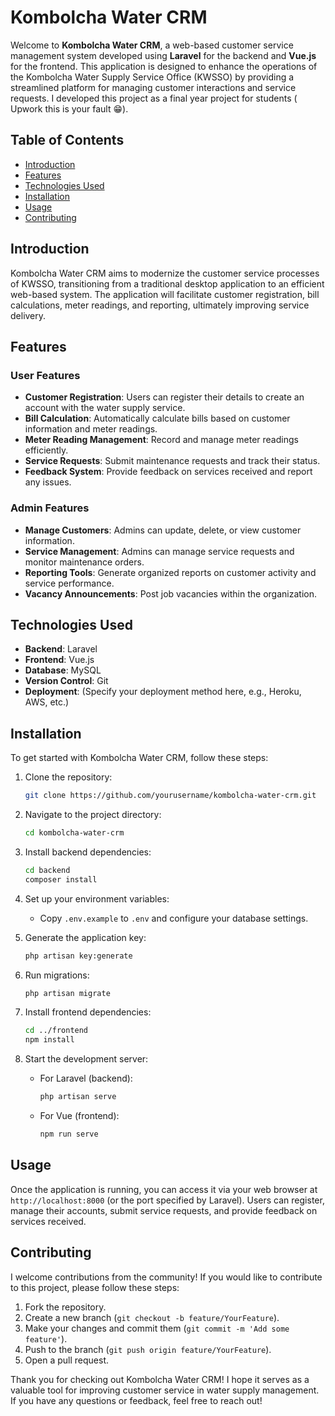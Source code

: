 # Kombolcha Water CRM

Welcome to **Kombolcha Water CRM**, a web-based customer service management system developed using **Laravel** for the backend and **Vue.js** for the frontend. This application is designed to enhance the operations of the Kombolcha Water Supply Service Office (KWSSO) by providing a streamlined platform for managing customer interactions and service requests. I  developed this project  as a final year project for students ( Upwork this is your fault 😁).

## Table of Contents

- [Introduction](#introduction)
- [Features](#features)
- [Technologies Used](#technologies-used)
- [Installation](#installation)
- [Usage](#usage)
- [Contributing](#contributing)
 

## Introduction

Kombolcha Water CRM aims to modernize the customer service processes of KWSSO, transitioning from a traditional desktop application to an efficient web-based system. The application will facilitate customer registration, bill calculations, meter readings, and reporting, ultimately improving service delivery.  

## Features

### User Features
- **Customer Registration**: Users can register their details to create an account with the water supply service.
- **Bill Calculation**: Automatically calculate bills based on customer information and meter readings.
- **Meter Reading Management**: Record and manage meter readings efficiently.
- **Service Requests**: Submit maintenance requests and track their status.
- **Feedback System**: Provide feedback on services received and report any issues.

### Admin Features
- **Manage Customers**: Admins can update, delete, or view customer information.
- **Service Management**: Admins can manage service requests and monitor maintenance orders.
- **Reporting Tools**: Generate organized reports on customer activity and service performance.
- **Vacancy Announcements**: Post job vacancies within the organization.

## Technologies Used

- **Backend**: Laravel
- **Frontend**: Vue.js
- **Database**: MySQL
- **Version Control**: Git
- **Deployment**: (Specify your deployment method here, e.g., Heroku, AWS, etc.)

## Installation

To get started with Kombolcha Water CRM, follow these steps:

1. Clone the repository:
   ```bash
   git clone https://github.com/yourusername/kombolcha-water-crm.git
   ```

2. Navigate to the project directory:
   ```bash
   cd kombolcha-water-crm
   ```

3. Install backend dependencies:
   ```bash
   cd backend
   composer install
   ```

4. Set up your environment variables:
   - Copy `.env.example` to `.env` and configure your database settings.

5. Generate the application key:
   ```bash
   php artisan key:generate
   ```

6. Run migrations:
   ```bash
   php artisan migrate
   ```

7. Install frontend dependencies:
   ```bash
   cd ../frontend
   npm install
   ```

8. Start the development server:
   - For Laravel (backend):
     ```bash
     php artisan serve
     ```
   - For Vue (frontend):
     ```bash
     npm run serve
     ```

## Usage

Once the application is running, you can access it via your web browser at `http://localhost:8000` (or the port specified by Laravel). Users can register, manage their accounts, submit service requests, and provide feedback on services received.

## Contributing

I welcome contributions from the community! If you would like to contribute to this project, please follow these steps:

1. Fork the repository.
2. Create a new branch (`git checkout -b feature/YourFeature`).
3. Make your changes and commit them (`git commit -m 'Add some feature'`).
4. Push to the branch (`git push origin feature/YourFeature`).
5. Open a pull request.

 
Thank you for checking out Kombolcha Water CRM! I hope it serves as a valuable tool for improving customer service in water supply management. If you have any questions or feedback, feel free to reach out!

 
